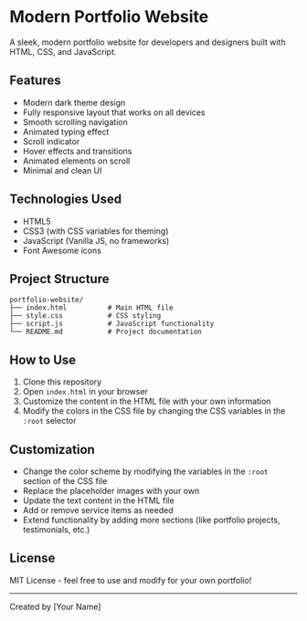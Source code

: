 # Modern Portfolio Website

A sleek, modern portfolio website for developers and designers built with HTML, CSS, and JavaScript.

## Features

- Modern dark theme design
- Fully responsive layout that works on all devices
- Smooth scrolling navigation
- Animated typing effect
- Scroll indicator
- Hover effects and transitions
- Animated elements on scroll
- Minimal and clean UI

## Technologies Used

- HTML5
- CSS3 (with CSS variables for theming)
- JavaScript (Vanilla JS, no frameworks)
- Font Awesome icons

## Project Structure

```
portfolio-website/
├── index.html          # Main HTML file
├── style.css           # CSS styling
├── script.js           # JavaScript functionality
└── README.md           # Project documentation
```

## How to Use

1. Clone this repository
2. Open `index.html` in your browser
3. Customize the content in the HTML file with your own information
4. Modify the colors in the CSS file by changing the CSS variables in the `:root` selector

## Customization

- Change the color scheme by modifying the variables in the `:root` section of the CSS file
- Replace the placeholder images with your own
- Update the text content in the HTML file
- Add or remove service items as needed
- Extend functionality by adding more sections (like portfolio projects, testimonials, etc.)

## License

MIT License - feel free to use and modify for your own portfolio!

---

Created by [Your Name]
